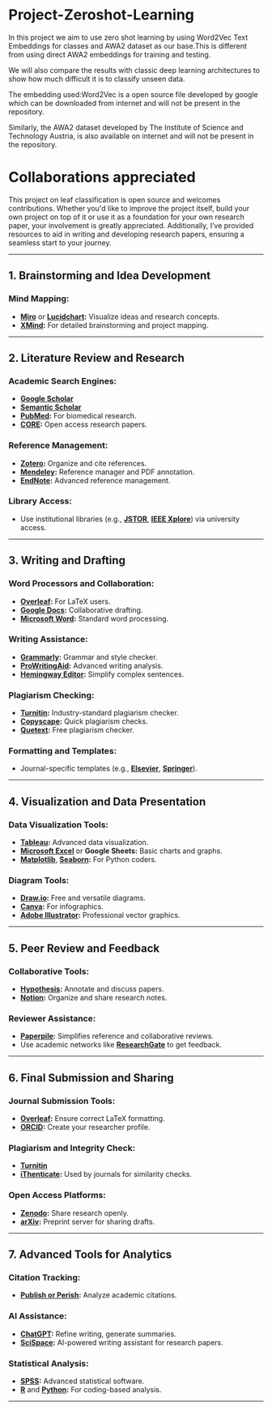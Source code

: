 # Project-Zeroshot-Learning
In this project we aim to use zero shot learning by using Word2Vec Text Embeddings for classes and AWA2 dataset as our base.This is different from using direct AWA2 embeddings for training and testing.

We will also compare the results with classic deep learning architectures to show how much difficult it is to classify unseen data.

The embedding used:Word2Vec is a open source file developed by google which can be downloaded from internet and will not be present in the repository.

Similarly, the AWA2 dataset developed by The Institute of Science and Technology Austria, is also available on internet and will not be present in the repository.
# Collaborations appreciated
This project on leaf classification is open source and welcomes contributions. Whether you'd like to improve the project itself, build your own project on top of it or use it as a foundation for your own research paper, your involvement is greatly appreciated. Additionally, I’ve provided resources to aid in writing and developing research papers, ensuring a seamless start to your journey.


---

## **1. Brainstorming and Idea Development**

### Mind Mapping:
- **[Miro](https://miro.com/)** or **[Lucidchart](https://www.lucidchart.com/):** Visualize ideas and research concepts.
- **[XMind](https://www.xmind.net/):** For detailed brainstorming and project mapping.

---

## **2. Literature Review and Research**

### Academic Search Engines:
- **[Google Scholar](https://scholar.google.com/)**
- **[Semantic Scholar](https://www.semanticscholar.org/)**
- **[PubMed](https://pubmed.ncbi.nlm.nih.gov/):** For biomedical research.
- **[CORE](https://core.ac.uk/):** Open access research papers.

### Reference Management:
- **[Zotero](https://www.zotero.org/):** Organize and cite references.
- **[Mendeley](https://www.mendeley.com/):** Reference manager and PDF annotation.
- **[EndNote](https://endnote.com/):** Advanced reference management.

### Library Access:
- Use institutional libraries (e.g., **[JSTOR](https://www.jstor.org/)**, **[IEEE Xplore](https://ieeexplore.ieee.org/)**) via university access.

---

## **3. Writing and Drafting**

### Word Processors and Collaboration:
- **[Overleaf](https://www.overleaf.com/):** For LaTeX users.
- **[Google Docs](https://docs.google.com/):** Collaborative drafting.
- **[Microsoft Word](https://www.microsoft.com/word):** Standard word processing.

### Writing Assistance:
- **[Grammarly](https://www.grammarly.com/):** Grammar and style checker.
- **[ProWritingAid](https://prowritingaid.com/):** Advanced writing analysis.
- **[Hemingway Editor](https://hemingwayapp.com/):** Simplify complex sentences.

### Plagiarism Checking:
- **[Turnitin](https://www.turnitin.com/):** Industry-standard plagiarism checker.
- **[Copyscape](https://www.copyscape.com/):** Quick plagiarism checks.
- **[Quetext](https://www.quetext.com/):** Free plagiarism checker.

### Formatting and Templates:
- Journal-specific templates (e.g., **[Elsevier](https://www.elsevier.com/authors/tools-and-resources/latex)**, **[Springer](https://www.springer.com/gp/authors-editors/book-authors-editors/manuscript-preparation/5636)**).

---

## **4. Visualization and Data Presentation**

### Data Visualization Tools:
- **[Tableau](https://www.tableau.com/):** Advanced data visualization.
- **[Microsoft Excel](https://www.microsoft.com/excel)** or **Google Sheets:** Basic charts and graphs.
- **[Matplotlib](https://matplotlib.org/)**, **[Seaborn](https://seaborn.pydata.org/):** For Python coders.

### Diagram Tools:
- **[Draw.io](https://app.diagrams.net/):** Free and versatile diagrams.
- **[Canva](https://www.canva.com/):** For infographics.
- **[Adobe Illustrator](https://www.adobe.com/products/illustrator.html):** Professional vector graphics.

---

## **5. Peer Review and Feedback**

### Collaborative Tools:
- **[Hypothesis](https://web.hypothes.is/):** Annotate and discuss papers.
- **[Notion](https://www.notion.so/):** Organize and share research notes.

### Reviewer Assistance:
- **[Paperpile](https://paperpile.com/):** Simplifies reference and collaborative reviews.
- Use academic networks like **[ResearchGate](https://www.researchgate.net/)** to get feedback.

---

## **6. Final Submission and Sharing**

### Journal Submission Tools:
- **[Overleaf](https://www.overleaf.com/):** Ensure correct LaTeX formatting.
- **[ORCID](https://orcid.org/):** Create your researcher profile.

### Plagiarism and Integrity Check:
- **[Turnitin](https://www.turnitin.com/)**
- **[iThenticate](https://www.ithenticate.com/):** Used by journals for similarity checks.

### Open Access Platforms:
- **[Zenodo](https://zenodo.org/):** Share research openly.
- **[arXiv](https://arxiv.org/):** Preprint server for sharing drafts.

---

## **7. Advanced Tools for Analytics**

### Citation Tracking:
- **[Publish or Perish](https://harzing.com/resources/publish-or-perish):** Analyze academic citations.

### AI Assistance:
- **[ChatGPT](https://chat.openai.com/):** Refine writing, generate summaries.
- **[SciSpace](https://typeset.io/):** AI-powered writing assistant for research papers.

### Statistical Analysis:
- **[SPSS](https://www.ibm.com/spss):** Advanced statistical software.
- **[R](https://www.r-project.org/)** and **[Python](https://www.python.org/):** For coding-based analysis.

---

